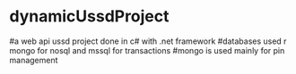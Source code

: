 # dynamicUssdProject
#a web api ussd project done in c# with .net framework
#databases used r mongo for nosql and mssql for transactions
#mongo is used mainly for pin management
